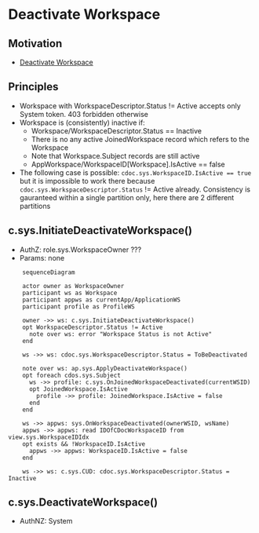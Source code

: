 # Deactivate Workspace

## Motivation

- [Deactivate Workspace](https://github.com/voedger/voedger/issues/53)


## Principles

- Workspace with WorkspaceDescriptor.Status != Active accepts only System token. 403 forbidden otherwise
- Workspace is (consistently) inactive if:
  - Workspace/WorkspaceDescriptor.Status == Inactive
  - There is no any active JoinedWorkspace record which refers to the Workspace
  - Note that Workspace.Subject records are still active
  - AppWorkspace/WorkspaceID[Workspace].IsActive == false
- The following case is possible: `cdoc.sys.WorkspaceID.IsActive == true` but it is impossible to work there because `cdoc.sys.WorkspaceDescriptor.Status` != Active already. Consistency is gauranteed within a single partition only, here there are 2 different partitions

## c.sys.InitiateDeactivateWorkspace()

- AuthZ: role.sys.WorkspaceOwner ???
- Params: none

```mermaid
    sequenceDiagram

    actor owner as WorkspaceOwner
    participant ws as Workspace
    participant appws as currentApp/ApplicationWS
    participant profile as ProfileWS

    owner ->> ws: c.sys.InitiateDeactivateWorkspace()
    opt WorkspaceDescriptor.Status != Active
      note over ws: error "Workspace Status is not Active"
    end

    ws ->> ws: cdoc.sys.WorkspaceDescriptor.Status = ToBeDeactivated

    note over ws: ap.sys.ApplyDeactivateWorkspace()
    opt foreach cdos.sys.Subject
      ws ->> profile: c.sys.OnJoinedWorkspaceDeactivated(currentWSID)
      opt JoinedWorkspace.IsActive
        profile ->> profile: JoinedWorkspace.IsActive = false
      end
    end

    ws ->> appws: sys.OnWorkspaceDeactivated(ownerWSID, wsName)
    appws ->> appws: read IDOfCDocWorkspaceID from view.sys.WorkspaceIDIdx
    opt exists && !WorkspaceID.IsActive
      appws ->> appws: WorkspaceID.IsActive = false
    end

    ws ->> ws: c.sys.CUD: cdoc.sys.WorkspaceDescriptor.Status = Inactive

```

## c.sys.DeactivateWorkspace()

- AuthNZ: System


